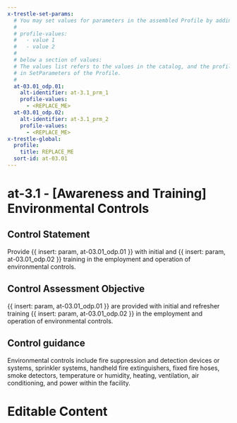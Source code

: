 ```yaml
---
x-trestle-set-params:
  # You may set values for parameters in the assembled Profile by adding
  #
  # profile-values:
  #   - value 1
  #   - value 2
  #
  # below a section of values:
  # The values list refers to the values in the catalog, and the profile-values represent values
  # in SetParameters of the Profile.
  #
  at-03.01_odp.01:
    alt-identifier: at-3.1_prm_1
    profile-values:
      - <REPLACE_ME>
  at-03.01_odp.02:
    alt-identifier: at-3.1_prm_2
    profile-values:
      - <REPLACE_ME>
x-trestle-global:
  profile:
    title: REPLACE_ME
  sort-id: at-03.01
---
```


# at-3.1 - \[Awareness and Training\] Environmental Controls

## Control Statement

Provide {{ insert: param, at-03.01_odp.01 }} with initial and {{ insert: param, at-03.01_odp.02 }} training in the employment and operation of environmental controls.

## Control Assessment Objective

{{ insert: param, at-03.01_odp.01 }} are provided with initial and refresher training {{ insert: param, at-03.01_odp.02 }} in the employment and operation of environmental controls.

## Control guidance

Environmental controls include fire suppression and detection devices or systems, sprinkler systems, handheld fire extinguishers, fixed fire hoses, smoke detectors, temperature or humidity, heating, ventilation, air conditioning, and power within the facility.

# Editable Content

<!-- Make additions and edits below -->
<!-- The above represents the contents of the control as received by the profile, prior to additions. -->
<!-- If the profile makes additions to the control, they will appear below. -->
<!-- The above markdown may not be edited but you may edit the content below, and/or introduce new additions to be made by the profile. -->
<!-- If there is a yaml header at the top, parameter values may be edited. Use --set-parameters to incorporate the changes during assembly. -->
<!-- The content here will then replace what is in the profile for this control, after running profile-assemble. -->
<!-- The current profile has no added parts for this control, but you may add new ones here. -->
<!-- Each addition must have a heading either of the form ## Control my_addition_name -->
<!-- or ## Part a. (where the a. refers to one of the control statement labels.) -->
<!-- "## Control" parts are new parts added after the statement part. -->
<!-- "## Part" parts are new parts added into the top-level statement part with that label. -->
<!-- Subparts may be added with nested hash levels of the form ### My Subpart Name -->
<!-- underneath the parent ## Control or ## Part being added -->
<!-- See https://ibm.github.io/compliance-trestle/tutorials/ssp_profile_catalog_authoring/ssp_profile_catalog_authoring for guidance. -->
